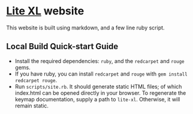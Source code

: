 # [Lite XL](https://github.com/lite-xl/lite-xl) website

This website is built using markdown, and a few line ruby script.

## Local Build Quick-start Guide
- Install the required dependencies: `ruby`, and the `redcarpet` and `rouge` gems. 
- If you have ruby, you can install `redcarpet` and `rouge` with `gem install redcarpet rouge`.
- Run `scripts/site.rb`. It should generate static HTML files; of which index.html can be opened directly in your browser. 
To regenerate the keymap documentation, supply a path to `lite-xl`. Otherwise, it will remain static.
